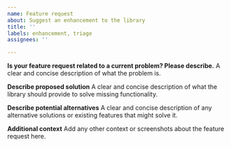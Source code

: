 ```yaml
---
name: Feature request
about: Suggest an enhancement to the library
title: ''
labels: enhancement, triage
assignees: ''

---
```


**Is your feature request related to a current problem? Please describe.**
A clear and concise description of what the problem is.

**Describe proposed solution**
A clear and concise description of what the library should provide to solve missing functionality.

**Describe potential alternatives**
A clear and concise description of any alternative solutions or existing features that might solve it.

**Additional context**
Add any other context or screenshots about the feature request here.
